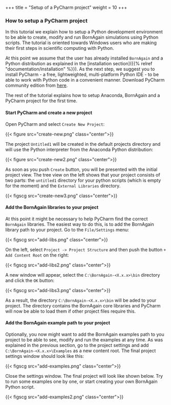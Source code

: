 +++
title = "Setup of a PyCharm project"
weight = 10
+++

### How to setup a PyCharm project

In this tutorial we explain how to setup a Python development environment to be able to create, modify and run BornAgain simulations using Python scripts. The tutorial is oriented towards Windows users who are making their first steps in scientific computing with Python.

At this point we assume that the user has already installed `BornAgain` and a Python distribution as explained in the [installation section]({{% relref "documentation/installation" %}}). As the next step, we suggest you to install PyCharm - a free, lightweighted, multi-platform Python IDE - to be able to work with Python code in a convenient manner. Download PyCharm community edition from [here](https://www.jetbrains.com/pycharm/download).

The rest of the tutorial explains how to setup Anaconda, BornAgain and a PyCharm project for the first time.

#### Start PyCharm and create a new project

Open PyCharm and select `Create New Project`:

{{< figure src="create-new.png" class="center">}}

The project `Untitled1` will be created in the default projects directory and will use the Python interpreter from the Anaconda Python distribution:

{{< figure src="create-new2.png" class="center">}}

As soon as you push `Create` button, you will be presented with the initial project view. The tree view on the left shows that your project consists of two parts: the `untitled1` directory for your python scripts (which is empty for the moment) and the `External Libraries` directory.

{{< figscg src="create-new3.png" class="center">}}

#### Add the BornAgain libraries to your project

At this point it might be necessary to help PyCharm find the correct `BornAgain` libraries. The easiest way to do this, is to add the BornAgain library path to your project. Go to the `File/Settings` menu:

{{< figscg src="add-libs.png" class="center">}}

On the left, select `Project -> Project Structure` and then push the button `+ Add Content Root` on the right:

{{< figscg src="add-libs2.png" class="center">}}

A new window will appear, select the `C:\BornAgain-<X.x.x>\bin` directory and click the `OK` button:

{{< figscg src="add-libs3.png" class="center">}}

As a result, the directory `C:\BornAgain-<X.x.x>\bin` will be aded to your project. The directory contains the BornAgain core libraries and PyCharm will now be able to load them if other project files require this.

#### Add the BornAgain example path to your project

Optionally, you now might want to add the BornAgain examples path to you project to be able to see, modify and run the examples at any time. As was explained in the previous section, go to the project settings and add `C:\BornAgain-<X.x.x>\Examples` as a new content root. The final project settings window should look like this:

{{< figscg src="add-examples.png" class="center">}}

Close the settings window. The final project will look like shown below. Try to run some examples one by one, or start creating your own BornAgain Python script.

{{< figscg src="add-examples2.png" class="center">}}
